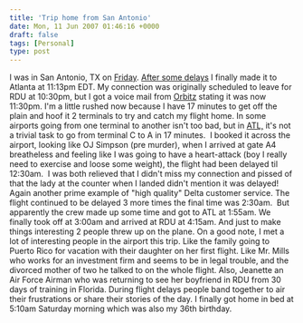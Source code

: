 ```yaml
---
title: 'Trip home from San Antonio'
date: Mon, 11 Jun 2007 01:46:16 +0000
draft: false
tags: [Personal]
type: post
---
```


I was in San Antonio, TX on [Friday](http://zeusville.wordpress.com/2007/06/08/trip-notes-from-this-morning/). [After some delays](http://zeusville.wordpress.com/2007/06/08/its-no-wonder-airlines-are-in-trouble/) I finally made it to Atlanta at 11:13pm EDT. My connection was originally scheduled to leave for RDU at 10:30pm, but I got a voice mail from [Orbitz](http://www.orbitzforbusiness.com) stating it was now 11:30pm. I'm a little rushed now because I have 17 minutes to get off the plain and hoof it 2 terminals to try and catch my flight home. In some airports going from one terminal to another isn't too bad, but in [ATL,](http://www.atlanta-airport.com/sublevels/terminal/termmap.htm) it's not a trivial task to go from terminal C to A in 17 minutes.  I booked it across the airport, looking like OJ Simpson (pre murder), when I arrived at gate A4 breatheless and feeling like I was going to have a heart-attack (boy I really need to exercise and loose some weight), the flight had been delayed til 12:30am.  I was both relieved that I didn't miss my connection and pissed of that the lady at the counter when I landed didn't mention it was delayed! Again another prime example of "high quality" Delta customer service. The flight continued to be delayed 3 more times the final time was 2:30am.  But apparently the crew made up some time and got to ATL at 1:55am. We finally took off at 3:00am and arrived at RDU at 4:15am. And just to make things interesting 2 people threw up on the plane. On a good note, I met a lot of interesting people in the airport this trip. Like the family going to Puerto Rico for vacation with their daughter on her first flight. Like Mr. Mills who works for an investment firm and seems to be in legal trouble, and the divorced mother of two he talked to on the whole flight. Also, Jeanette an Air Force Airman who was returning to see her boyfriend in RDU from 30 days of training in Florida. During flight delays people band together to air their frustrations or share their stories of the day. I finally got home in bed at 5:10am Saturday morning which was also my 36th birthday.
